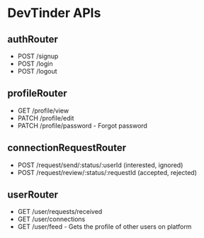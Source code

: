 # DevTinder APIs

## authRouter

- POST /signup
- POST /login
- POST /logout

## profileRouter

- GET /profile/view
- PATCH /profile/edit
- PATCH /profile/password - Forgot password

## connectionRequestRouter

- POST /request/send/:status/:userId (interested, ignored)
- POST /request/review/:status/:requestId (accepted, rejected)

## userRouter

- GET /user/requests/received
- GET /user/connections
- GET /user/feed - Gets the profile of other users on platform
